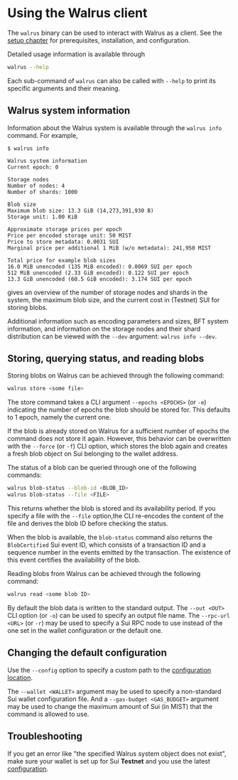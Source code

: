# Using the Walrus client

The `walrus` binary can be used to interact with Walrus as a client. See the [setup
chapter](./setup.md) for prerequisites, installation, and configuration.

Detailed usage information is available through

```sh
walrus --help
```

Each sub-command of `walrus` can also be called with `--help` to print its specific arguments and
their meaning.

## Walrus system information

Information about the Walrus system is available through the `walrus info` command. For example,

```console
$ walrus info

Walrus system information
Current epoch: 0

Storage nodes
Number of nodes: 4
Number of shards: 1000

Blob size
Maximum blob size: 13.3 GiB (14,273,391,930 B)
Storage unit: 1.00 KiB

Approximate storage prices per epoch
Price per encoded storage unit: 50 MIST
Price to store metadata: 0.0031 SUI
Marginal price per additional 1 MiB (w/o metadata): 241,950 MIST

Total price for example blob sizes
16.0 MiB unencoded (135 MiB encoded): 0.0069 SUI per epoch
512 MiB unencoded (2.33 GiB encoded): 0.122 SUI per epoch
13.3 GiB unencoded (60.5 GiB encoded): 3.174 SUI per epoch
```

gives an overview of the number of storage nodes and shards in the system, the maximum blob size,
and the current cost in (Testnet) SUI for storing blobs.

Additional information such as encoding parameters and sizes, BFT system information, and
information on the storage nodes and their shard distribution can be viewed with the `--dev`
argument: `walrus info --dev`.

## Storing, querying status, and reading blobs

Storing blobs on Walrus can be achieved through the following command:

```sh
walrus store <some file>
```

The store command takes a CLI argument `--epochs <EPOCHS>` (or `-e`) indicating the number of
epochs the blob should be stored for. This defaults to 1 epoch, namely the current one.

If the blob is already stored on Walrus for a sufficient number of epochs the command does not store
it again. However, this behavior can be overwritten with the `--force` (or `-f`) CLI option, which
stores the blob again and creates a fresh blob object on Sui belonging to the wallet address.

The status of a blob can be queried through one of the following commands:

```sh
walrus blob-status --blob-id <BLOB_ID>
walrus blob-status --file <FILE>
```

This returns whether the blob is stored and its availability period. If you specify a file with the
`--file` option,the CLI re-encodes the content of the file and derives the blob ID before checking
the status.

When the blob is available, the `blob-status` command also returns the `BlobCertified` Sui event ID,
which consists of a transaction ID and a sequence number in the events emitted by the transaction.
The existence of this event certifies the availability of the blob.

Reading blobs from Walrus can be achieved through the following command:

```sh
walrus read <some blob ID>
```

By default the blob data is written to the standard output. The `--out <OUT>` CLI option (or `-o`)
can be used to specify an output file name. The `--rpc-url <URL>` (or `-r`) may be used to specify
a Sui RPC node to use instead of the one set in the wallet configuration or the default one.

## Changing the default configuration

Use the `--config` option to specify a custom path to the
[configuration location](../usage/setup.md#configuration).

The `--wallet <WALLET>` argument may be used to specify a non-standard Sui wallet configuration
file. And a `--gas-budget <GAS_BUDGET>` argument may be used to change the maximum amount of Sui (in
MIST) that the command is allowed to use.

## Troubleshooting

If you get an error like "the specified Walrus system object does not exist", make sure your wallet
is set up for Sui **Testnet** and you use the latest [configuration](./setup.md#configuration).
